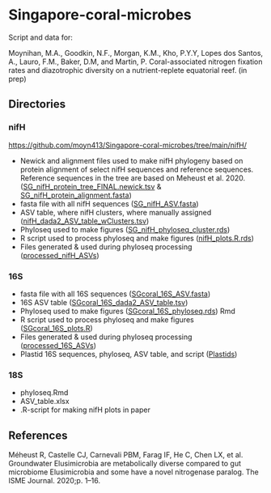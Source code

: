 # Singapore-coral-microbes

Script and data for: 

Moynihan, M.A., Goodkin, N.F., Morgan, K.M., Kho, P.Y.Y, Lopes dos Santos, A., Lauro, F.M., Baker, D.M, and Martin, P. Coral-associated nitrogen fixation rates and diazotrophic diversity on a nutrient-replete equatorial reef. (in prep)

## Directories

### nifH

https://github.com/moyn413/Singapore-coral-microbes/tree/main/nifH/

* Newick and alignment files used to make nifH phylogeny based on protein alignment of select nifH sequences and reference sequences. Reference sequences in the tree are based on Meheust et al. 2020. ([SG_nifH_protein_tree_FINAL.newick.tsv](https://github.com/moyn413/Singapore-coral-microbes/tree/main/nifH/TREE-nifH_protein_phylogeny/SG_nifH_protein_tree_FINAL.newick.tsv) & [SG_nifH_protein_alignment.fasta](https://github.com/moyn413/Singapore-coral-microbes/tree/main/nifH/TREE-nifH_protein_phylogeny/SG_nifH_protein_alignment.fasta))
* fasta file with all nifH sequences ([SG_nifH_ASV.fasta](https://github.com/moyn413/Singapore-coral-microbes/tree/main/nifH/blast/SG_nifH_ASV.fasta))
* ASV table, where nifH clusters, where manually assigned ([nifH_dada2_ASV_table_wClusters.tsv](https://github.com/moyn413/Singapore-coral-microbes/tree/main/nifH/nifH_dada2_ASV_table_wClusters.tsv))
* Phyloseq used to make figures ([SG_nifH_phyloseq_cluster.rds](https://github.com/moyn413/Singapore-coral-microbes/tree/main/nifH/SG_nifH_phyloseq_cluster.rds))
* R script used to process phyloseq and make figures ([nifH_plots.R.rds](https://github.com/moyn413/Singapore-coral-microbes/tree/main/nifH/nifH_plots.R))
* Files generated & used during phyloseq processing ([processed_nifH_ASVs](https://github.com/moyn413/Singapore-coral-microbes/blob/master/nifH/processed_nifH_ASVs))

### 16S

* fasta file with all 16S sequences ([SGcoral_16S_ASV.fasta](https://github.com/moyn413/Singapore-coral-microbes/blob/master/16S/blast/SGcoral_16S_ASV.fasta))
* 16S ASV table ([SGcoral_16S_dada2_ASV_table.tsv](https://github.com/moyn413/Singapore-coral-microbes/blob/master/16S/SGcoral_16S_dada2_ASV_table.tsv))
* Phyloseq used to make figures ([SGcoral_16S_phyloseq.rds](https://github.com/moyn413/Singapore-coral-microbes/blob/master/16S/SGcoral_16S_phyloseq.rds))
Rmd
* R script used to process phyloseq and make figures ([SGcoral_16S_plots.R](https://github.com/moyn413/Singapore-coral-microbes/blob/master/16S/SGcoral_16S_plots.R))
* Files generated & used during phyloseq processing ([processed_16S_ASVs](https://github.com/moyn413/Singapore-coral-microbes/blob/master/16S/processed_16S_ASVs))
* Plastid 16S sequences, phyloseq, ASV table, and script ([Plastids](https://github.com/moyn413/Singapore-coral-microbes/blob/master/16S/Plastids))

### 18S 

* phyloseq.Rmd
* ASV_table.xlsx
* .R-script for making nifH plots in paper



## References
Méheust R, Castelle CJ, Carnevali PBM, Farag IF, He C, Chen LX, et al. Groundwater Elusimicrobia are metabolically diverse compared to gut microbiome Elusimicrobia and some have a novel nitrogenase paralog. The ISME Journal. 2020;p. 1–16.

